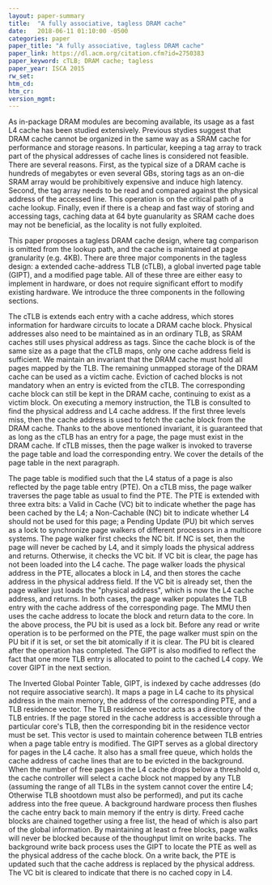 ```yaml
---
layout: paper-summary
title:  "A fully associative, tagless DRAM cache"
date:   2018-06-11 01:10:00 -0500
categories: paper
paper_title: "A fully associative, tagless DRAM cache"
paper_link: https://dl.acm.org/citation.cfm?id=2750383
paper_keyword: cTLB; DRAM cache; tagless
paper_year: ISCA 2015
rw_set: 
htm_cd: 
htm_cr: 
version_mgmt: 
---
```

  
As in-package DRAM modules are becoming available, its usage as a fast L4 cache has been studied extensively. 
Previous stydies suggest that DRAM cache cannot be organized in the same way as a SRAM cache for performance 
and storage reasons. In particular, keeping a tag array to track part of the physical addresses of cache lines 
is considered not feasible. There are several reasons. First, as the typical size of a DRAM cache is hundreds 
of megabytes or even several GBs, storing tags as an on-die SRAM array would be prohibitively expensive and induce 
high latency. Second, the tag array needs to be read and compared against the physical address of the accessed line. 
This operation is on the critical path of a cache lookup. Finally, even if there is a cheap and fast 
way of storing and accessing tags, caching data at 64 byte guanularity as SRAM cache does may not be beneficial,
as the locality is not fully exploited.

This paper proposes a tagless DRAM cache design, where tag comparison is omitted from the lookup path, and 
the cache is maintained at page granularity (e.g. 4KB). There are three major components in the tagless design:
a extended cache-address TLB (cTLB), a global inverted page table (GIPT), and a modified page table. 
All of these three are either easy to implement in hardware, or does not require significant effort to modify 
existing hardware. We introduce the three components in the following sections.

The cTLB is extends each entry with a cache address, which stores information for hardware circuits to locate
a DRAM cache block. Physical addresses also need to be maintained as in an ordinary TLB, as SRAM caches still 
uses physical address as tags. Since the cache block is of the same size as a page that the cTLB maps, only one 
cache address field is sufficient. We maintain an invariant that the DRAM cache must hold all pages mapped by the 
TLB. The remaining unmapped storage of the DRAM cache can be used as a victim cache. Eviction of cached blocks is 
not mandatory when an entry is evicted from the cTLB. The corresponding cache block can still be kept in the DRAM 
cache, continuing to exist as a victim block. On executing a memory instruction, the TLB is consulted to find the 
physical address and L4 cache address. If the first three levels miss, then the cache address is used to fetch the 
cache block from the DRAM cache. Thanks to the above mentioned invariant, it is guaranteed that as long as the cTLB 
has an entry for a page, the page must exist in the DRAM cache. If cTLB misses, then the page walker is invoked to 
traverse the page table and load the corresponding entry. We cover the details of the page table in the next paragraph.

The page table is modified such that the L4 status of a page is also reflected by the page table entry (PTE).
On a cTLB miss, the page walker traverses the page table as usual to find the PTE. The PTE is extended with three extra
bits: a Valid in Cache (VC) bit to indicate whether the page has been cached by the L4; a Non-Cachable (NC) bit
to indicate whether L4 should not be used for this page; a Pending Update (PU) bit which serves as a lock to synchronize
page walkers of different processors in a multicore systems. The page walker first checks the NC bit. If NC is set,
then the page will never be cached by L4, and it simply loads the physical address and returns. Otherwise, it checks the 
VC bit. If VC bit is clear, the page has not been loaded into the L4 cache. The page walker loads the physical address
in the PTE, allocates a block in L4, and then stores the cache address in the physical address field. If the VC bit is 
already set, then the page walker just loads the "physical address", which is now the L4 cache address, and returns.
In both cases, the page walker populates the TLB entry with the cache address of the corresponding page. The MMU then
uses the cache address to locate the block and return data to the core. In the above process, the PU bit is used as a 
lock bit. Before any read or write operation is to be performed on the PTE, the page walker must spin on the PU bit if 
it is set, or set the bit atomically if it is clear. The PU bit is cleared after the operation has completed. The GIPT
is also modified to reflect the fact that one more TLB entry is allocated to point to the cached L4 copy. We cover GIPT 
in the next section.

The Inverted Global Pointer Table, GIPT, is indexed by cache addresses (do not require associative search). It maps 
a page in L4 cache to its physical address in the main memory, the address of the corresponding PTE, and a TLB residence 
vector. The TLB residence vector acts as a directory of the TLB entries. If the page stored in the cache address is 
accessible through a particular core's TLB, then the corresponding bit in the residence vector must be set. This vector 
is used to maintain coherence between TLB entries when a page table entry is modified. The GIPT serves as a global
directory for pages in the L4 cache. It also has a small free queue, which holds the cache address of cache lines that
are to be evicted in the background. When the number of free pages in the L4 cache drops below a threshold &alpha;, the 
cache controller will select a cache block not mapped by any TLB (assuming the range of all TLBs in the system cannot 
cover the entire L4; Otherwise TLB shootdown must also be performed), and put its cache address into the free queue.
A background hardware process then flushes the cache entry back to main memory if the entry is dirty. Freed cache 
blocks are chained together using a free list, the head of which is also part of the global information. By maintaining 
at least &alpha; free blocks, page walks will never be blocked because of the thoughput limit on write backs.
The background write back process uses the GIPT to locate the PTE as well as the physical address of the cache block.
On a write back, the PTE is updated such that the cache address is replaced by the physical address. The VC bit is 
cleared to indicate that there is no cached copy in L4.

